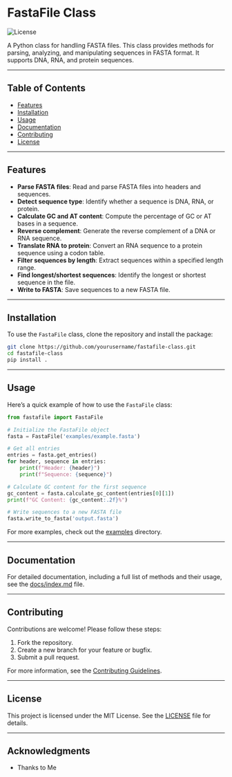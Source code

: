 # FastaFile Class

![License](https://img.shields.io/badge/license-MIT-blue.svg)

A Python class for handling FASTA files. This class provides methods for parsing, analyzing, and manipulating sequences in FASTA format. It supports DNA, RNA, and protein sequences.

---

## Table of Contents

- [Features](#features)
- [Installation](#installation)
- [Usage](#usage)
- [Documentation](#documentation)
- [Contributing](#contributing)
- [License](#license)

---

## Features

- **Parse FASTA files**: Read and parse FASTA files into headers and sequences.
- **Detect sequence type**: Identify whether a sequence is DNA, RNA, or protein.
- **Calculate GC and AT content**: Compute the percentage of GC or AT bases in a sequence.
- **Reverse complement**: Generate the reverse complement of a DNA or RNA sequence.
- **Translate RNA to protein**: Convert an RNA sequence to a protein sequence using a codon table.
- **Filter sequences by length**: Extract sequences within a specified length range.
- **Find longest/shortest sequences**: Identify the longest or shortest sequence in the file.
- **Write to FASTA**: Save sequences to a new FASTA file.

---

## Installation

To use the `FastaFile` class, clone the repository and install the package:

```bash
git clone https://github.com/yourusername/fastafile-class.git
cd fastafile-class
pip install .
```

---

## Usage

Here’s a quick example of how to use the `FastaFile` class:

```python
from fastafile import FastaFile

# Initialize the FastaFile object
fasta = FastaFile('examples/example.fasta')

# Get all entries
entries = fasta.get_entries()
for header, sequence in entries:
    print(f"Header: {header}")
    print(f"Sequence: {sequence}")

# Calculate GC content for the first sequence
gc_content = fasta.calculate_gc_content(entries[0][1])
print(f"GC Content: {gc_content:.2f}%")

# Write sequences to a new FASTA file
fasta.write_to_fasta('output.fasta')
```

For more examples, check out the [examples](examples/) directory.

---

## Documentation

For detailed documentation, including a full list of methods and their usage, see the [docs/index.md](docs/index.md) file.

---

## Contributing

Contributions are welcome! Please follow these steps:

1. Fork the repository.
2. Create a new branch for your feature or bugfix.
3. Submit a pull request.

For more information, see the [Contributing Guidelines](CONTRIBUTING.md).

---

## License

This project is licensed under the MIT License. See the [LICENSE](LICENSE) file for details.

---

## Acknowledgments

- Thanks to Me

